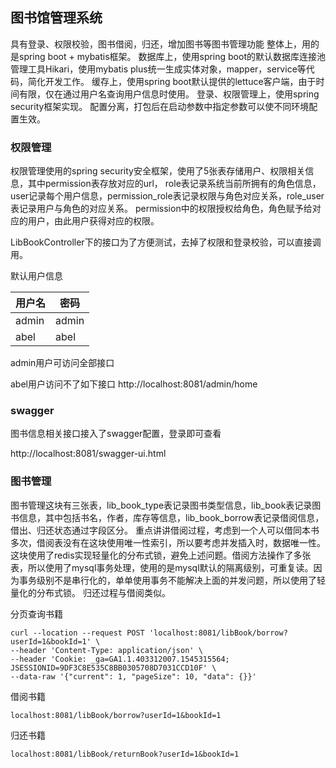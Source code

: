 ## 图书馆管理系统
具有登录、权限校验，图书借阅，归还，增加图书等图书管理功能
整体上，用的是spring boot + mybatis框架。
数据库上，使用spring boot的默认数据库连接池管理工具Hikari，使用mybatis plus统一生成实体对象，mapper，service等代码，简化开发工作。
缓存上，使用spring boot默认提供的lettuce客户端，由于时间有限，仅在通过用户名查询用户信息时使用。
登录、权限管理上，使用spring security框架实现。
配置分离，打包后在启动参数中指定参数可以使不同环境配置生效。

### 权限管理
权限管理使用的spring security安全框架，使用了5张表存储用户、权限相关信息，其中permission表存放对应的url，
role表记录系统当前所拥有的角色信息，user记录每个用户信息，permission_role表记录权限与角色对应关系，role_user表记录用户与角色的对应关系。
permission中的权限授权给角色，角色赋予给对应的用户，由此用户获得对应的权限。

LibBookController下的接口为了方便测试，去掉了权限和登录校验，可以直接调用。

默认用户信息

用户名  | 密码 
----- | --- 
admin  | admin
abel  | abel

admin用户可访问全部接口

abel用户访问不了如下接口
http://localhost:8081/admin/home


### swagger 
图书信息相关接口接入了swagger配置，登录即可查看

http://localhost:8081/swagger-ui.html

### 图书管理
图书管理这块有三张表，lib_book_type表记录图书类型信息，lib_book表记录图书信息，其中包括书名，作者，库存等信息，lib_book_borrow表记录借阅信息，借出、归还状态通过字段区分。
重点讲讲借阅过程，考虑到一个人可以借同本书多次，借阅表没有在这块使用唯一性索引，所以要考虑并发插入时，数据唯一性。这块使用了redis实现轻量化的分布式锁，避免上述问题。借阅方法操作了多张表，所以使用了mysql事务处理，使用的是mysql默认的隔离级别，可重复读。因为事务级别不是串行化的，单单使用事务不能解决上面的并发问题，所以使用了轻量化的分布式锁。
归还过程与借阅类似。

分页查询书籍

```
curl --location --request POST 'localhost:8081/libBook/borrow?userId=1&bookId=1' \
--header 'Content-Type: application/json' \
--header 'Cookie: _ga=GA1.1.403312007.1545315564; JSESSIONID=9DF3C8E535C8BB0305708D7031CCD10F' \
--data-raw '{"current": 1, "pageSize": 10, "data": {}}'

```

借阅书籍
```
localhost:8081/libBook/borrow?userId=1&bookId=1
```

归还书籍
```
localhost:8081/libBook/returnBook?userId=1&bookId=1
```
